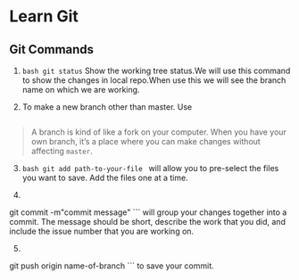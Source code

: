 # Learn Git

## Git Commands

1. ```bash git status```
Show the working tree status.We will use this command to show the changes in local repo.When use this we will see the branch name on which we are working.

2. To make a new branch other than master. Use
```bash git branch a-descriptive name
```
> A branch is kind of like a fork on your computer. When you have your own branch, it’s a place where you can make changes without affecting `master`.

3. ```bash git add path-to-your-file ``` will allow you to pre-select the files you want to save. Add the files one at a time.

4. ```bash
git commit -m"commit message" ``` will group your changes together into a commit. The message should be short, describe the work that you did, and include the issue number that you are working on.

5. ```bash
git push origin name-of-branch ``` to save your commit.


